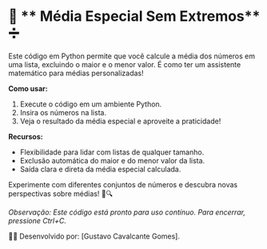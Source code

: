 # 🧮 ** Média Especial Sem Extremos** ➗

Este código em Python permite que você calcule a média dos números em uma lista, excluindo o maior e o menor valor. É como ter um assistente matemático para médias personalizadas!

**Como usar:**
1. Execute o código em um ambiente Python.
2. Insira os números na lista.
3. Veja o resultado da média especial e aproveite a praticidade! 

**Recursos:**
- Flexibilidade para lidar com listas de qualquer tamanho.
- Exclusão automática do maior e do menor valor da lista.
- Saída clara e direta da média especial calculada.

Experimente com diferentes conjuntos de números e descubra novas perspectivas sobre médias! 🧮🔍

*Observação: Este código está pronto para uso contínuo. Para encerrar, pressione Ctrl+C.*

👩‍💻 Desenvolvido por: [Gustavo Cavalcante Gomes].
